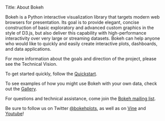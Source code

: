 Title: About Bokeh

Bokeh is a Python interactive visualization library that targets modern web
browsers for presentation. Its goal is to provide elegant, concise construction
of basic exploratory and advanced custom graphics in the style of D3.js, but
also deliver this capability with high-performance interactivity over very
large or streaming datasets. Bokeh can help anyone who would like to quickly
and easily create interactive plots, dashboards, and data applications.

For more information about the goals and direction of the project, please see
the Technical Vision.


To get started quickly, follow the
[Quickstart](//http://bokeh.pydata.org/en/latest/docs/user_guide/quickstart.html#userguide-quickstart).

To see examples of how you might use Bokeh with your own data, check out the
[Gallery](//http://bokeh.pydata.org/en/latest/gallery.html).

For questions and technical assistance, come join the [Bokeh mailing
list](https://groups.google.com/a/continuum.io/forum/#!forum/bokeh).

Be sure to follow us on Twitter [@bokehplots](//twitter.com/BokehPlots), as well as on [Vine](https://vine.co/bokehplots) and
[Youtube](https://www.youtube.com/channel/UCK0rSk29mmg4UT4bIOvPYhw)!
